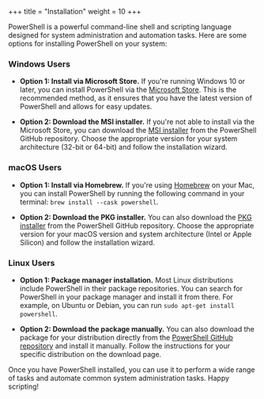 +++
title = "Installation"
weight = 10
+++

PowerShell is a powerful command-line shell and scripting language designed for system administration and automation tasks. Here are some options for installing PowerShell on your system:

### Windows Users

- **Option 1: Install via Microsoft Store.** If you're running Windows 10 or later, you can install PowerShell via the [Microsoft Store](https://www.microsoft.com/en-us/p/powershell/9mz1snwt0n5d). This is the recommended method, as it ensures that you have the latest version of PowerShell and allows for easy updates.

- **Option 2: Download the MSI installer.** If you're not able to install via the Microsoft Store, you can download the [MSI installer](https://github.com/PowerShell/PowerShell/releases/latest) from the PowerShell GitHub repository. Choose the appropriate version for your system architecture (32-bit or 64-bit) and follow the installation wizard.

### macOS Users

- **Option 1: Install via Homebrew.** If you're using [Homebrew](https://brew.sh/) on your Mac, you can install PowerShell by running the following command in your terminal: `brew install --cask powershell`.

- **Option 2: Download the PKG installer.** You can also download the [PKG installer](https://github.com/PowerShell/PowerShell/releases/latest) from the PowerShell GitHub repository. Choose the appropriate version for your macOS version and system architecture (Intel or Apple Silicon) and follow the installation wizard.

### Linux Users

- **Option 1: Package manager installation.** Most Linux distributions include PowerShell in their package repositories. You can search for PowerShell in your package manager and install it from there. For example, on Ubuntu or Debian, you can run `sudo apt-get install powershell`.

- **Option 2: Download the package manually.** You can also download the package for your distribution directly from the [PowerShell GitHub repository](https://github.com/PowerShell/PowerShell/releases/latest) and install it manually. Follow the instructions for your specific distribution on the download page.

Once you have PowerShell installed, you can use it to perform a wide range of tasks and automate common system administration tasks. Happy scripting!
